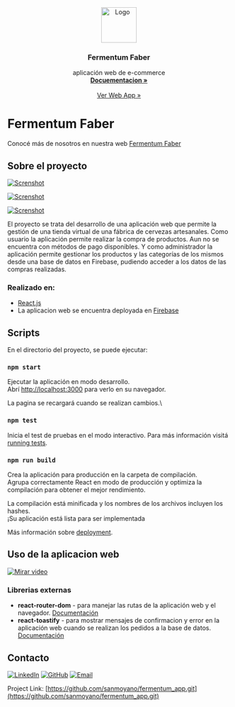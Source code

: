 <div align="center">
  <a href="https://github.com/sanmoyano">
    <img src="https://firebasestorage.googleapis.com/v0/b/fermentum-app.appspot.com/o/logo_fmtm.svg?alt=media&token=cba5f277-4b2f-4e31-a820-ba07f02bf21d" alt="Logo" width="80" height="80">
  </a>

<h3 align="center">Fermentum Faber</h3>
  <p align="center"> aplicación web de e-commerce
        <br />
        <a href="https://github.com/sanmoyano/fermentum_app.git"><strong>Docuementacion »</strong></a>
        <br />
        <br />
        <a href="https://fermentum-app.firebaseapp.com/">Ver Web App »</a>
    </p>
</div>

# Fermentum Faber

Conocé más de nosotros en nuestra web [Fermentum Faber](https://fermentumfaber.com/)

## Sobre el proyecto

[![Screnshot](https://firebasestorage.googleapis.com/v0/b/fermentum-app.appspot.com/o/Screenshot_1.jpg?alt=media&token=dbf1db7b-64b4-4749-8185-2188a6dbe8cb)](https://fermentumfaber.com/)

[![Screnshot](https://firebasestorage.googleapis.com/v0/b/fermentum-app.appspot.com/o/Screenshot_3.jpg?alt=media&token=5480ec88-9a55-4049-9aab-db3244ab4856)](https://fermentumfaber.com/)

[![Screnshot](https://firebasestorage.googleapis.com/v0/b/fermentum-app.appspot.com/o/Screenshot_2.jpg?alt=media&token=719e7056-d1d2-49d8-805e-4fe2d3e5a529)](https://fermentumfaber.com/)

El proyecto se trata del desarrollo de una aplicación web que permite la gestión de una tienda virtual de una fábrica de cervezas artesanales. Como usuario la aplicación permite realizar la compra de productos. Aun no se encuentra con métodos de pago disponibles. Y como administrador la aplicación permite gestionar los productos y las categorías de los mismos desde una base de datos en Firebase, pudiendo acceder a los datos de las compras realizadas.

### Realizado en:

- [React.js](https://reactjs.org/)
- La aplicacion web se encuentra deployada en [Firebase](https://firebase.google.com/)

## Scripts

En el directorio del proyecto, se puede ejecutar:

### `npm start`

Ejecutar la aplicación en modo desarrollo.\
Abrí [http://localhost:3000](http://localhost:3000) para verlo en su navegador.

La pagina se recargará cuando se realizan cambios.\

### `npm test`

Inicia el test de pruebas en el modo interactivo. Para más información visitá [running tests](https://facebook.github.io/create-react-app/docs/running-tests).

### `npm run build`

Crea la aplicación para producción en la carpeta de compilación.\
Agrupa correctamente React en modo de producción y optimiza la compilación para obtener el mejor rendimiento.

La compilación está minificada y los nombres de los archivos incluyen los hashes.\
¡Su aplicación está lista para ser implementada

Más información sobre [deployment](https://facebook.github.io/create-react-app/docs/deployment).

## Uso de la aplicacion web

[![Mirar video](https://img.youtube.com/vi/szzeU3rCTVg/maxresdefault.jpg)](https://youtu.be/szzeU3rCTVg)

### Librerias externas

- **react-router-dom** - para manejar las rutas de la aplicación web y el navegador. [Documentación](https://reacttraining.com/react-router/web/guides/quick-start)
- **react-toastify** - para mostrar mensajes de confirmacion y error en la aplicación web cuando se realizan los pedidos a la base de datos. [Documentación](https://fkhadra.github.io/react-toastify/)

<!-- ### Componentes de la aplicacion
#### Containers 

- **ItemListContainer.js** - Muestra la lista de productos y titulos en el main. Contiene el componente ItemList.js que a su vez este contiene el componente Item.js.

- **ItemDetailContainer.js** - Muestra el detalle del producto en el main. Contiene el componente ItemDetail con el componente ItemCountn.js.
#### Componentes 
- **ItemList.js** - Componente que recibe como prop todos los items y los muestra en una lista de cards es decir en Item.js y renderiza en ItemListContainer.js. 

- **Item.js** - Son las cards que se muestran en la lista de productos de ItemLis.js

- **ItemDetail.js** - Componente que recibe como prop un ítem y muestra los detalles de este y se renderiza en ItemDetailContainer.js

- **ItemCount.js** - Componente que se muestra en ItemDetail.js para mostrar la cantidad de productos seleccionados y enviarlas al carrito.

- **Carrito.js** - Componente que recibe como prop todas las variables del contexto y muestra los productos seleccionados. También a través las funciones recibidas del contexto se pueden realizar las acciones de agregar, eliminar y vaciar el carrito actualizando los estados del Provider (MiProvider)
#### Providers
- **CartContext.js** - Contexto que se usa para el manejo del carrito y los estados del carrito. En este caso son la cantidad, el total y el producto agregado. -->

## Contacto
 [![LinkedIn][linkedin-shield]][linkedin-url]
 [![GitHub][github-shield]][github-url]
 [![Email][email-shield]][email-url]

Project Link: [https://github.com/sanmoyano/fermentum_app.git](https://github.com/sanmoyano/fermentum_app.git)


[linkedin-shield]: https://img.shields.io/badge/LinkedIn-linkedin-url?style=for-the-badge&label=LinkedIn&logo=linkedin&logoColor=white
[linkedin-url]: https://www.linkedin.com/in/santiago-moyano
[github-shield]: https://img.shields.io/badge/GitHub-github-url?style=for-the-badge&label=GitHub&logo=github&logoColor=white
[github-url]:https://github.com/sanmoyano
[email-shield]: https://img.shields.io/badge/Email-email-url?style=for-the-badge&label=Email&logo=email&logoColor=white
[email-url]: mailto:smoyano.di@gmail.com
